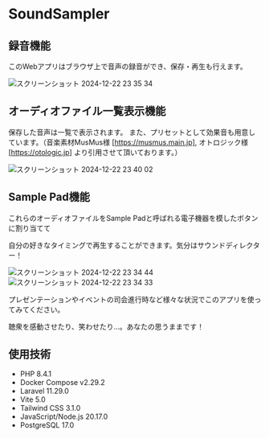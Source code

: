 # SoundSampler
## 録音機能
このWebアプリはブラウザ上で音声の録音ができ、保存・再生も行えます。

![スクリーンショット 2024-12-22 23 35 34](https://github.com/user-attachments/assets/505b9008-b28a-4fe9-b126-0cfbb375dbc5)

## オーディオファイル一覧表示機能
保存した音声は一覧で表示されます。
また、プリセットとして効果音も用意しています。（音楽素材MusMus様 [https://musmus.main.jp],
オトロジック様 [https://otologic.jp] より引用させて頂いております。）

![スクリーンショット 2024-12-22 23 40 02](https://github.com/user-attachments/assets/c7612714-d553-4b09-9d5c-58826e71c0da)


## Sample Pad機能
これらのオーディオファイルをSample Padと呼ばれる電子機器を模したボタンに割り当てて

自分の好きなタイミングで再生することができます。気分はサウンドディレクター！

![スクリーンショット 2024-12-22 23 34 44](https://github.com/user-attachments/assets/2cfa6e7c-e996-4a74-a3d8-484be6a20df3)
![スクリーンショット 2024-12-22 23 34 33](https://github.com/user-attachments/assets/9fcc89ef-9c8f-465a-b1db-ed82017d6c38)


プレゼンテーションやイベントの司会進行時など様々な状況でこのアプリを使ってみてください。

聴衆を感動させたり、笑わせたり…。あなたの思うままです！

## 使用技術
* PHP 8.4.1
* Docker Compose v2.29.2
* Laravel 11.29.0
* Vite 5.0
* Tailwind CSS 3.1.0
* JavaScript/Node.js 20.17.0
* PostgreSQL 17.0
